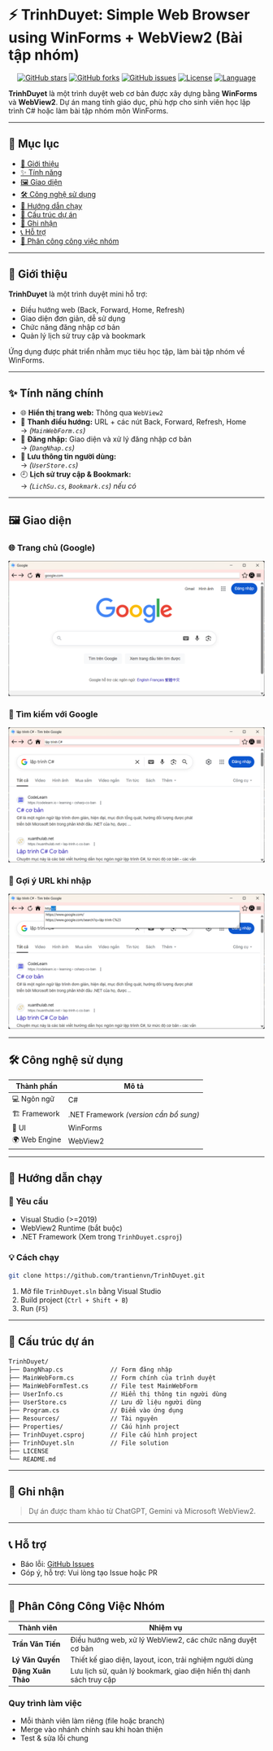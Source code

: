 
# ⚡ TrinhDuyet: Simple Web Browser using WinForms + WebView2 (Bài tập nhóm)

<div align="center">

[![GitHub stars](https://img.shields.io/github/stars/trantienvn/TrinhDuyet?style=for-the-badge)](https://github.com/trantienvn/TrinhDuyet/stargazers)
[![GitHub forks](https://img.shields.io/github/forks/trantienvn/TrinhDuyet?style=for-the-badge)](https://github.com/trantienvn/TrinhDuyet/network)
[![GitHub issues](https://img.shields.io/github/issues/trantienvn/TrinhDuyet?style=for-the-badge)](https://github.com/trantienvn/TrinhDuyet/issues)
[![License](https://img.shields.io/github/license/trantienvn/TrinhDuyet?style=for-the-badge)](LICENSE)
[![Language](https://img.shields.io/github/languages/top/trantienvn/TrinhDuyet?style=for-the-badge)](https://github.com/trantienvn/TrinhDuyet)

</div>

**TrinhDuyet** là một trình duyệt web cơ bản được xây dựng bằng **WinForms** và **WebView2**. Dự án mang tính giáo dục, phù hợp cho sinh viên học lập trình C# hoặc làm bài tập nhóm môn WinForms.

---

## 📑 Mục lục

- [📖 Giới thiệu](#-giới-thiệu)
- [✨ Tính năng](#-tính-năng-chính)
- [🖼️ Giao diện](#️-giao-diện)
- [🛠️ Công nghệ sử dụng](#-công-nghệ-sử-dụng)
- [🚀 Hướng dẫn chạy](#-hướng-dẫn-chạy)
- [📁 Cấu trúc dự án](#-cấu-trúc-dự-án)
- [🙏 Ghi nhận](#-ghi-nhận)
- [📞 Hỗ trợ](#-hỗ-trợ)
- [📌 Phân công công việc nhóm](#-phân-công-công-việc-nhóm)

---

## 📖 Giới thiệu

**TrinhDuyet** là một trình duyệt mini hỗ trợ:
- Điều hướng web (Back, Forward, Home, Refresh)
- Giao diện đơn giản, dễ sử dụng
- Chức năng đăng nhập cơ bản
- Quản lý lịch sử truy cập và bookmark

Ứng dụng được phát triển nhằm mục tiêu học tập, làm bài tập nhóm về WinForms.

---

## ✨ Tính năng chính

- 🌐 **Hiển thị trang web:** Thông qua `WebView2`
- 📍 **Thanh điều hướng:** URL + các nút Back, Forward, Refresh, Home  
  → *(`MainWebForm.cs`)*
- 🔐 **Đăng nhập:** Giao diện và xử lý đăng nhập cơ bản  
  → *(`DangNhap.cs`)*
- 👤 **Lưu thông tin người dùng:**  
  → *(`UserStore.cs`)*
- 🕘 **Lịch sử truy cập & Bookmark:**  
  → *(`LichSu.cs`, `Bookmark.cs`) nếu có*

---

## 🖼️ Giao diện

### 🌐 Trang chủ (Google)
![Trang chủ](Screenshot/img1.png)

### 🔎 Tìm kiếm với Google
![Tìm kiếm](Screenshot/img2.png)

### 📑 Gợi ý URL khi nhập
![Gợi ý URL](Screenshot/img3.png)

---

## 🛠️ Công nghệ sử dụng

| Thành phần | Mô tả |
|------------|-------|
| 💻 Ngôn ngữ | C# |
| 🏗️ Framework | .NET Framework *(version cần bổ sung)* |
| 🎨 UI | WinForms |
| 🌍 Web Engine | WebView2 |

---

## 🚀 Hướng dẫn chạy

### 🔧 Yêu cầu

- Visual Studio (>=2019)
- WebView2 Runtime (bắt buộc)
- .NET Framework (Xem trong `TrinhDuyet.csproj`)

### 💡 Cách chạy

```bash
git clone https://github.com/trantienvn/TrinhDuyet.git
````

1. Mở file `TrinhDuyet.sln` bằng Visual Studio
2. Build project (`Ctrl + Shift + B`)
3. Run (`F5`)

---

## 📁 Cấu trúc dự án

```plaintext
TrinhDuyet/
├── DangNhap.cs             // Form đăng nhập
├── MainWebForm.cs          // Form chính của trình duyệt
├── MainWebFormTest.cs      // File test MainWebForm
├── UserInfo.cs             // Hiển thị thông tin người dùng
├── UserStore.cs            // Lưu dữ liệu người dùng
├── Program.cs              // Điểm vào ứng dụng
├── Resources/              // Tài nguyên
├── Properties/             // Cấu hình project
├── TrinhDuyet.csproj       // File cấu hình project
├── TrinhDuyet.sln          // File solution
├── LICENSE
└── README.md
```

---

## 🙏 Ghi nhận

> Dự án được tham khảo từ ChatGPT, Gemini và Microsoft WebView2.

---

## 📞 Hỗ trợ

* Báo lỗi: [GitHub Issues](https://github.com/trantienvn/TrinhDuyet/issues)
* Góp ý, hỗ trợ: Vui lòng tạo Issue hoặc PR

---

## 📌 Phân Công Công Việc Nhóm

| Thành viên         | Nhiệm vụ                                                             |
| ------------------ | -------------------------------------------------------------------- |
| **Trần Văn Tiến**  | Điều hướng web, xử lý WebView2, các chức năng duyệt cơ bản           |
| **Lý Văn Quyến**   | Thiết kế giao diện, layout, icon, trải nghiệm người dùng             |
| **Đặng Xuân Thảo** | Lưu lịch sử, quản lý bookmark, giao diện hiển thị danh sách truy cập |

### Quy trình làm việc

* Mỗi thành viên làm riêng (file hoặc branch)
* Merge vào nhánh chính sau khi hoàn thiện
* Test & sửa lỗi chung
